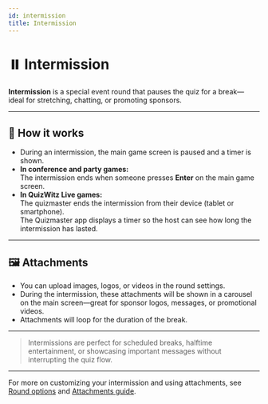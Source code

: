 ```yaml
---
id: intermission
title: Intermission
---
```


# ⏸️ Intermission

**Intermission** is a special event round that pauses the quiz for a break—ideal for stretching, chatting, or promoting sponsors.

---

## 📝 How it works

- During an intermission, the main game screen is paused and a timer is shown.
- **In conference and party games:**\
  The intermission ends when someone presses **Enter** on the main game screen.
- **In QuizWitz Live games:**\
  The quizmaster ends the intermission from their device (tablet or smartphone).\
  The Quizmaster app displays a timer so the host can see how long the intermission has lasted.

---

## 🖼️ Attachments

- You can upload images, logos, or videos in the round settings.
- During the intermission, these attachments will be shown in a carousel on the main screen—great for sponsor logos, messages, or promotional videos.
- Attachments will loop for the duration of the break.

---

> Intermissions are perfect for scheduled breaks, halftime entertainment, or showcasing important messages without interrupting the quiz flow.

---

For more on customizing your intermission and using attachments, see [Round options](../editor/008-round-options.md) and [Attachments guide](../editor/006-attachments.md).
